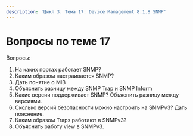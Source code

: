 ```yaml
---
description: 'Цикл 3. Тема 17: Device Management 8.1.8 SNMP'
---
```


# Вопросы по теме 17

Вопросы:  
1. На каких портах работает SNMP?  
2. Каким образом настраивается SNMP?  
3. Дать понятие о MIB  
4. Объяснить разницу между SNMP Trap и SNMP Inform  
5. Какие версии поддерживает SNMP? Объяснить разницу между версиями.  
6. Сколько версий безопасности можно настроить на SNMPv3? Дать пояснение.  
7. Каким образом Traps работают в SNMPv3?  
8. Объяснить работу view в SNMPv3.  
  


